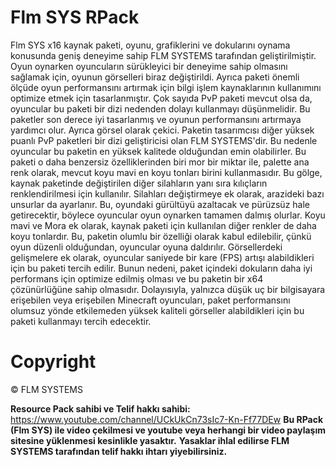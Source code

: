 # Flm SYS RPack
Flm SYS x16 kaynak paketi, oyunu, grafiklerini ve dokularını oynama konusunda geniş deneyime sahip FLM SYSTEMS tarafından geliştirilmiştir. Oyun oynarken oyuncuların sürükleyici bir deneyime sahip olmasını sağlamak için, oyunun görselleri biraz değiştirildi. Ayrıca paketi önemli ölçüde oyun performansını artırmak için bilgi işlem kaynaklarının kullanımını optimize etmek için tasarlanmıştır. Çok sayıda PvP paketi mevcut olsa da, oyuncular bu paketi bir dizi nedenden dolayı kullanmayı düşünmelidir. Bu paketler son derece iyi tasarlanmış ve oyunun performansını artırmaya yardımcı olur. Ayrıca görsel olarak çekici. Paketin tasarımcısı diğer yüksek puanlı PvP paketleri bir dizi geliştiricisi olan FLM SYSTEMS'dir. Bu nedenle oyuncular bu paketin en yüksek kalitede olduğundan emin olabilirler. Bu paketi o daha benzersiz özelliklerinden biri mor bir miktar ile, palette ana renk olarak, mevcut koyu mavi en koyu tonları birini kullanmasıdır. Bu gölge, kaynak paketinde değiştirilen diğer silahların yanı sıra kılıçların renklendirilmesi için kullanılır. Silahları değiştirmeye ek olarak, arazideki bazı unsurlar da ayarlanır. Bu, oyundaki gürültüyü azaltacak ve pürüzsüz hale getirecektir, böylece oyuncular oyun oynarken tamamen dalmış olurlar. Koyu mavi ve Mora ek olarak, kaynak paketi için kullanılan diğer renkler de daha koyu tonlardır. Bu, paketin olumlu bir özelliği olarak kabul edilebilir, çünkü oyun düzenli olduğundan, oyuncular oyuna daldırılır. Görsellerdeki gelişmelere ek olarak, oyuncular saniyede bir kare (FPS) artışı alabildikleri için bu paketi tercih edilir. Bunun nedeni, paket içindeki dokuların daha iyi performans için optimize edilmiş olması ve bu paketin bir x64 çözünürlüğüne sahip olmasıdır. Dolayısıyla, yalnızca düşük uç bir bilgisayara erişebilen veya erişebilen Minecraft oyuncuları, paket performansını olumsuz yönde etkilemeden yüksek kaliteli görseller alabildikleri için bu paketi kullanmayı tercih edecektir.

# Copyright

© FLM SYSTEMS

**Resource Pack sahibi ve Telif hakkı sahibi:** https://www.youtube.com/channel/UCkUkCn73sIc7-Kn-Ff77DEw
**Bu RPack (Flm SYS) ile video çekilmesi ve youtube veya herhangi bir video paylaşım sitesine yüklenmesi kesinlikle yasaktır.**
**Yasaklar ihlal edilirse FLM SYSTEMS tarafından telif hakkı ihtarı yiyebilirsiniz.**
